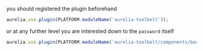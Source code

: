 you should registered the plugin beforehand

```js
aurelia.use.plugin(PLATFORM.moduleName('aurelia-toolbelt'));
```
or at any further level you are interested down to the ```password``` itself
```js
aurelia.use.plugin(PLATFORM.moduleName('aurelia-toolbelt/components/bootstrap/password'));
```
